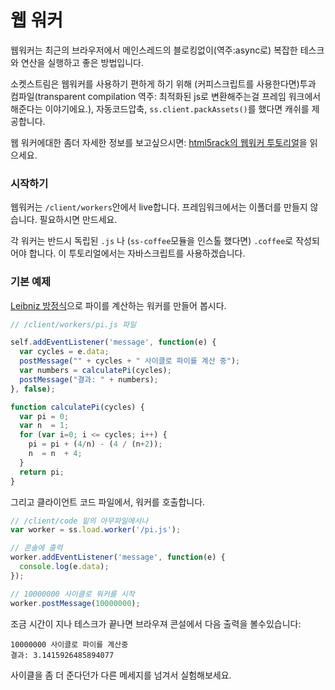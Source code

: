 # 웹 워커
<!---# Web Workers-->

웹워커는 최근의 브라우저에서 메인스레드의 블로킹없이(역주:async로) 복잡한 테스크와 연산을 실행하고 좋은 방법입니다.
<!--Web Workers provide a great way for modern browsers to execute complex tasks and calculations without blocking the main thread.-->

소켓스트림은 웹워커를 사용하기 편하게 하기 위해 (커피스크립트를 사용한다면)투과 컴파일(transparent compilation 역주: 최적화된 js로 변환해주는걸 프레임 워크에서 해준다는 이야기에요.), 자동코드압축, `ss.client.packAssets()`를 했다면 캐쉬를 제공합니다.
<!--SocketStream makes it easy to work with Web Workers by providing transparent compilation (if you're using CoffeeScript) and automatic minification & caching when you call `ss.client.packAssets()`-->

웹 워커에대한 좀더 자세한 정보를 보고싶으시면: [html5rack의 웹워커 투토리얼](http://www.html5rocks.com/en/tutorials/workers/basics)을 읽으세요.
<!--To read more about Web Workers in general, take a look at: http://www.html5rocks.com/en/tutorials/workers/basics-->

### 시작하기
<!---### Getting started-->

웹워커는  `/client/workers`안에서 live합니다. 프레임워크에서는 이폴더를 만들지 않습니다. 필요하시면 만드세요.
<!--Web Workers live in `/client/workers`. We don't create this folder by default, so you'll need to do that first.-->

각 워커는 반드시 독립된 `.js` 나 (`ss-coffee`모듈을 인스톨 했다면) `.coffee`로 작성되어야 합니다. 이 투토리얼에서는 자바스크립트를 사용하겠습니다.
<!--Each worker should be written as a separate `.js` or `.coffee` file (if you have the `ss-coffee` module installed). For this tutorial we'll be using JavaScript.-->

### 기본 예제
<!---### Basic Example-->

[Leibniz 방정식](http://en.wikipedia.org/wiki/Leibniz_formula_for_%CF%80)으로 파이를 계산하는 워커를 만들어 봅시다.
<!--Let's create a worker which will calculate Pi using the [Leibniz Formula](http://en.wikipedia.org/wiki/Leibniz_formula_for_%CF%80):-->


```javascript
// /client/workers/pi.js 파일

self.addEventListener('message', function(e) {
  var cycles = e.data;
  postMessage("" + cycles + " 사이클로 파이를 계산 중");
  var numbers = calculatePi(cycles);
  postMessage("결과: " + numbers);
}, false);

function calculatePi(cycles) {
  var pi = 0;
  var n  = 1;
  for (var i=0; i <= cycles; i++) {
    pi = pi + (4/n) - (4 / (n+2));
    n  = n  + 4;
  }
  return pi;
}
```
<!--// in /client/workers/pi.js-->
<!--postMessage("Calculating Pi using " + cycles + " cycles");-->
<!--postMessage("Result: " + numbers);-->

그리고 클라이언트 코드 파일에서, 워커를 호출합니다.
<!--Then, in any client-side code file, invoke the worker.-->

```javascript
// /client/code 밑의 아무파일에서나
var worker = ss.load.worker('/pi.js');

// 콘솔에 출력
worker.addEventListener('message', function(e) {
  console.log(e.data);
});

// 10000000 사이클로 워커를 시작
worker.postMessage(10000000);
```
<!--// in any /client/code file-->
<!--// print output to console-->
<!--// start worker with 10000000 cycles-->

조금 시간이 지나 테스크가 끝나면 브라우져 콘설에서 다음 출력을 볼수있습니다:
<!--A few seconds after the task has run you should see the output in the browser's console:-->

    10000000 사이클로 파이를 계산중
    결과: 3.1415926485894077
<!--Calculating Pi using 10000000 cycles-->
<!--Result: 3.1415926485894077-->

사이클을 좀 더 준다던가 다른 메세지를 넘겨서 실험해보세요.
<!--Experiment with running more cycles and passing different messages.-->
